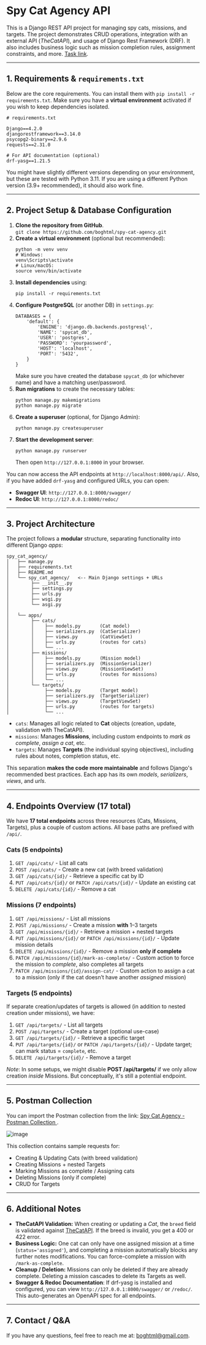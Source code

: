 
<h1>Spy Cat Agency API</h1>
<p>
  This is a Django REST API project for managing spy cats, missions, and targets.
  The project demonstrates CRUD operations, integration with an external API (<em>TheCatAPI</em>), 
  and usage of Django Rest Framework (DRF). It also includes business logic such as 
  mission completion rules, assignment constraints, and more. <a href="https://develops.notion.site/Python-engineer-test-assessment-the-Spy-Cat-Agency-1220fe54b07b80e78dd3c411e1309210#03da2017db7e40688d00bbf0e3dee8a2" target="_blank">
    Task link</a>.
</p>

<hr>

<h2>1. Requirements & <code>requirements.txt</code></h2>

<p>
  Below are the core requirements. You can install them with 
  <code>pip install -r requirements.txt</code>. 
  Make sure you have a <strong>virtual environment</strong> activated if you wish to keep dependencies isolated.
</p>

<pre><code># requirements.txt

Django==4.2.0
djangorestframework==3.14.0
psycopg2-binary==2.9.6
requests==2.31.0

# For API documentation (optional)
drf-yasg==1.21.5
</code></pre>

<p>
  You might have slightly different versions depending on your environment, 
  but these are tested with Python 3.11. 
  If you are using a different Python version (3.9+ recommended), it should also work fine.
</p>

<hr>

<h2>2. Project Setup & Database Configuration</h2>

<ol>
  <li><strong>Clone the repository from GitHub</strong>.
    <br />
    <code>git clone https://github.com/boghtml/spy-cat-agency.git</code>
  </li>
  <li><strong>Create a virtual environment</strong> (optional but recommended):
    <pre><code>python -m venv venv
# Windows:
venv\Scripts\activate
# Linux/macOS:
source venv/bin/activate
</code></pre>
  </li>
  <li><strong>Install dependencies</strong> using:
    <pre><code>pip install -r requirements.txt
</code></pre>
  </li>
  <li>
    <strong>Configure PostgreSQL</strong> (or another DB) in <code>settings.py</code>:
    <pre><code>DATABASES = {
    'default': {
        'ENGINE': 'django.db.backends.postgresql',
        'NAME': 'spycat_db',
        'USER': 'postgres',
        'PASSWORD': 'yourpassword',
        'HOST': 'localhost',
        'PORT': '5432',
    }
}
</code></pre>
    Make sure you have created the database <code>spycat_db</code> (or whichever name) 
    and have a matching user/password.
  </li>
  <li>
    <strong>Run migrations</strong> to create the necessary tables:
    <pre><code>python manage.py makemigrations
python manage.py migrate
</code></pre>
  </li>
  <li>
    <strong>Create a superuser</strong> (optional, for Django Admin):
    <pre><code>python manage.py createsuperuser
</code></pre>
  </li>
  <li>
    <strong>Start the development server</strong>:
    <pre><code>python manage.py runserver
</code></pre>
    Then open <code>http://127.0.0.1:8000</code> in your browser.
  </li>
</ol>

<p>
  You can now access the API endpoints at <code>http://localhost:8000/api/</code>.
  Also, if you have added <code>drf-yasg</code> and configured URLs, you can open:
</p>
<ul>
  <li><strong>Swagger UI</strong>: <code>http://127.0.0.1:8000/swagger/</code></li>
  <li><strong>Redoc UI</strong>: <code>http://127.0.0.1:8000/redoc/</code></li>
</ul>

<hr>

<h2>3. Project Architecture</h2>
<p>
  The project follows a <strong>modular</strong> structure, separating functionality into 
  different Django <em>apps</em>:
</p>

<pre><code>spy_cat_agency/
│   ├── manage.py
│   ├── requirements.txt
│   ├── README.md
│   └── spy_cat_agency/   <-- Main Django settings + URLs
│        ├── __init__.py
│        ├── settings.py
│        ├── urls.py
│        ├── wsgi.py
│        └── asgi.py
│
│   └── apps/
│        ├── cats/
│        │    ├── models.py       (Cat model)
│        │    ├── serializers.py  (CatSerializer)
│        │    ├── views.py        (CatViewSet)
│        │    ├── urls.py         (routes for cats)
│        │    └── ...
│        ├── missions/
│        │    ├── models.py       (Mission model)
│        │    ├── serializers.py  (MissionSerializer)
│        │    ├── views.py        (MissionViewSet)
│        │    ├── urls.py         (routes for missions)
│        │    └── ...
│        └── targets/
│             ├── models.py       (Target model)
│             ├── serializers.py  (TargetSerializer)
│             ├── views.py        (TargetViewSet)
│             ├── urls.py         (routes for targets)
│             └── ...
</code></pre>

<ul>
  <li>
    <code>cats</code>: Manages all logic related to <strong>Cat</strong> objects 
    (creation, update, validation with TheCatAPI).
  </li>
  <li>
    <code>missions</code>: Manages <strong>Missions</strong>, including custom endpoints 
    to <em>mark as complete</em>, <em>assign a cat</em>, etc.
  </li>
  <li>
    <code>targets</code>: Manages <strong>Targets</strong> (the individual spying objectives),
    including rules about notes, completion status, etc.
  </li>
</ul>

<p>
  This separation <strong>makes the code more maintainable</strong> and 
  follows Django's recommended best practices. Each app has its own <em>models</em>, 
  <em>serializers</em>, <em>views</em>, and <em>urls</em>.
</p>

<hr>

<h2>4. Endpoints Overview (17 total)</h2>
<p>
  We have <strong>17 total endpoints</strong> across three resources (Cats, Missions, Targets),
  plus a couple of custom actions. All base paths are prefixed with <code>/api/</code>.
</p>

<h3>Cats (5 endpoints)</h3>
<ol>
  <li><code>GET /api/cats/</code> - List all cats</li>
  <li><code>POST /api/cats/</code> - Create a new cat (with breed validation)</li>
  <li><code>GET /api/cats/{id}/</code> - Retrieve a specific cat by ID</li>
  <li><code>PUT /api/cats/{id}/</code> or <code>PATCH /api/cats/{id}/</code> - Update an existing cat</li>
  <li><code>DELETE /api/cats/{id}/</code> - Remove a cat</li>
</ol>

<h3>Missions (7 endpoints)</h3>
<ol>
  <li><code>GET /api/missions/</code> - List all missions</li>
  <li><code>POST /api/missions/</code> - Create a mission <strong>with</strong> 1–3 targets</li>
  <li><code>GET /api/missions/{id}/</code> - Retrieve a mission + nested targets</li>
  <li><code>PUT /api/missions/{id}/</code> or <code>PATCH /api/missions/{id}/</code> - Update mission details</li>
  <li><code>DELETE /api/missions/{id}/</code> - Remove a mission <strong>only if complete</strong></li>
  <li>
    <code>PATCH /api/missions/{id}/mark-as-complete/</code> - 
    Custom action to force the mission to <em>complete</em>, also completes all targets
  </li>
  <li>
    <code>PATCH /api/missions/{id}/assign-cat/</code> - 
    Custom action to assign a cat to a mission 
    (only if the cat doesn’t have another <em>assigned</em> mission)
  </li>
</ol>

<h3>Targets (5 endpoints)</h3>
<p>
  If separate creation/updates of targets is allowed (in addition to nested creation under missions), 
  we have:
</p>
<ol>
  <li><code>GET /api/targets/</code> - List all targets</li>
  <li><code>POST /api/targets/</code> - Create a target (optional use-case)</li>
  <li><code>GET /api/targets/{id}/</code> - Retrieve a specific target</li>
  <li><code>PUT /api/targets/{id}/</code> or <code>PATCH /api/targets/{id}/</code> - Update target; 
  can mark status = <code>complete</code>, etc.</li>
  <li><code>DELETE /api/targets/{id}/</code> - Remove a target</li>
</ol>

<p>
  <em>Note</em>: In some setups, we might disable <strong>POST /api/targets/</strong> 
  if we only allow creation <em>inside</em> Missions. 
  But conceptually, it's still a potential endpoint.
</p>

<hr>

<h2>5. Postman Collection</h2>
<p>
  You can import the Postman collection from the link:
  <a href="https://educational-platform-7691.postman.co/workspace/Educational-Platform-Workspace~ce1508d2-7c2d-4b4e-8913-47b8a5cec381/collection/37235075-0a503a26-ba3b-40e4-91da-8e0b0902f3f7?action=share&creator=37235075" target="_blank">
    Spy Cat Agency - Postman Collection
  </a>.
</p>


![image](https://github.com/user-attachments/assets/d7afe29a-28c0-4dfa-b2a4-6f099079a17e)


<p>
  This collection contains sample requests for:
  <ul>
    <li>Creating & Updating Cats (with breed validation)</li>
    <li>Creating Missions + nested Targets</li>
    <li>Marking Missions as complete / Assigning cats</li>
    <li>Deleting Missions (only if complete)</li>
    <li>CRUD for Targets</li>
  </ul>
</p>

<hr>

<h2>6. Additional Notes</h2>
<ul>
  <li>
    <strong>TheCatAPI Validation:</strong> 
    When creating or updating a <em>Cat</em>, the <code>breed</code> field is validated against 
    <a href="https://api.thecatapi.com/v1/breeds">TheCatAPI</a>. 
    If the breed is invalid, you get a 400 or 422 error.
  </li>
  <li>
    <strong>Business Logic:</strong> 
    One cat can only have one assigned mission at a time 
    (<code>status='assigned'</code>), 
    and completing a mission automatically blocks any further notes modifications. 
    You can force-complete a mission with <code>/mark-as-complete</code>.
  </li>
  <li>
    <strong>Cleanup / Deletion:</strong> 
    Missions can only be deleted if they are already complete. 
    Deleting a mission cascades to delete its Targets as well.
  </li>
  <li>
    <strong>Swagger & Redoc Documentation</strong>: 
    If drf-yasg is installed and configured, 
    you can view <code>http://127.0.0.1:8000/swagger/</code> or <code>/redoc/</code>.
    This auto-generates an OpenAPI spec for all endpoints.
  </li>
</ul>

<hr>

<h2>7. Contact / Q&A</h2>
<p>
  If you have any questions, feel free to reach me at: 
  <a href="mailto:boghtml@gmail.com">boghtml@gmail.com</a>.
</p>
